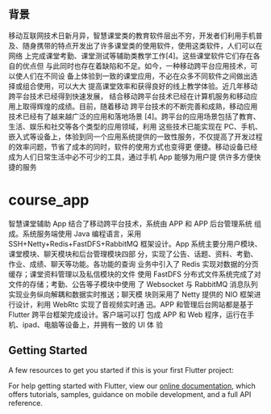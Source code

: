 
## 背景
移动互联网技术日新月异，智慧课堂类的教育软件层出不穷，开发者们利用手机普 及、随身携带的特点开发出了许多课堂类的使用软件，使用这类软件，人们可以在网络 上完成课堂考勤、课堂测试等辅助类教学工作[4]。这些课堂软件它们存在各自的优点但 与此同时也存在着缺陷和不足。如今，一种移动跨平台应用技术，可以使人们在不同设 备上体验到一致的课堂应用，不必在众多不同软件之间做出选择或组合使用，可以大大 提高课堂效率和获得良好的线上教学体验。近几年移动跨平台技术已经得到快速发展， 结合移动跨平台技术已经在计算机服务和移动应用上取得辉煌的成绩。目前，随着移动 跨平台技术的不断完善和成熟，移动应用技术已经有了越来越广泛的应用和落地场景 [4]。跨平台的应用场景包括了教育、生活、娱乐和社交等各个类型的应用领域，利用 这些技术已能实现在 PC、手机、嵌入式等设备上，体验到同一个应用系统提供的一致性服务，不仅提高了开发过程的效率问题，节省了成本的同时，软件的使用方式也变得更 便捷。移动设备已经成为人们日常生活中必不可少的工具，通过手机 App 能够为用户提 供许多方便快捷的服务
# course_app
智慧课堂辅助 App 结合了移动跨平台技术，系统由 APP 和 APP 后台管理系统 组成。系统服务端使用 Java 编程语言，采用SSH+Netty+Redis+FastDFS+RabbitMQ 框架设计。App 系统主要分用户模块、课堂模块、聊天模块和后台管理模块四部 分，实现了公告、话题、资料、考勤、作业、成绩、聊天等功能。各功能的查询 业务中引入了 Redis 实现对数据的分页缓存；课堂资料管理以及私信模块的文件 使用 FastDFS 分布式文件系统完成了对文件的存储；考勤、公告等子模块中使用 了 Websocket 与 RabbitMQ 消息队列实现业务纵向解耦和数据实时推送；聊天模 块则采用了 Netty 提供的 NIO 框架进行设计，利用 WebRtc 实现了音视频实时通 迅。APP 和管理后台网站都是基于 Flutter 跨平台框架完成设计。客户端可以打 包成 APP 和 Web 程序，运行在手机、ipad、电脑等设备上，并拥有一致的 UI 体 验
## Getting Started

A few resources to get you started if this is your first Flutter project:


For help getting started with Flutter, view our
[online documentation](https://flutter.dev/docs), which offers tutorials,
samples, guidance on mobile development, and a full API reference.
